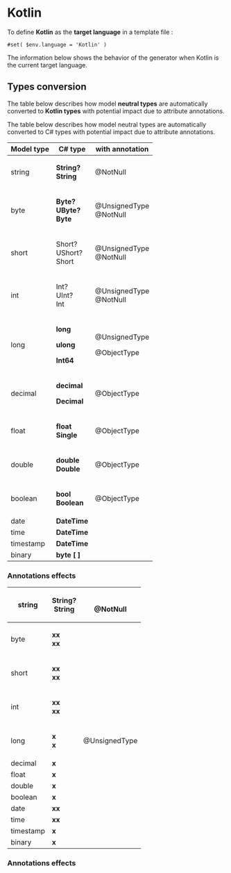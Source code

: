 # Kotlin

To define **Kotlin** as the **target language** in a template file :

```
#set( $env.language = 'Kotlin' )
```

The information below shows the behavior of the generator when Kotlin is the current target language.

## Types conversion&#x20;

The table below describes how model **neutral types** are automatically converted to **Kotlin types** with potential impact due to attribute annotations.



The table below describes how model neutral types are automatically converted to C# types with potential impact due to attribute annotations.

| Model type | C# type                                                                                | with annotation                               |
| ---------- | -------------------------------------------------------------------------------------- | --------------------------------------------- |
| string     | <p><strong>String?</strong><br><strong>String</strong></p>                             | <p></p><p>@NotNull</p>                        |
| byte       | <p><strong>Byte?</strong><br><strong>UByte?</strong><br><strong>Byte</strong></p>      | <p></p><p>@UnsignedType <br>@NotNull</p>      |
| short      | <p>Short?<br>UShort?<br>Short</p>                                                      | <p></p><p>@UnsignedType <br>@NotNull</p>      |
| int        | <p>Int? <br>UInt? <br>Int</p>                                                          | <p></p><p>@UnsignedType <br>@NotNull</p>      |
| long       | <p><strong>long</strong></p><p><strong>ulong</strong></p><p><strong>Int64</strong></p> | <p></p><p>@UnsignedType</p><p>@ObjectType</p> |
| decimal    | <p><strong>decimal</strong></p><p><strong>Decimal</strong></p>                         | <p></p><p>@ObjectType</p>                     |
| float      | <p><strong>float</strong><br><strong>Single</strong></p>                               | <p></p><p>@ObjectType</p>                     |
| double     | <p><strong>double</strong><br><strong>Double</strong></p>                              | <p></p><p>@ObjectType</p>                     |
| boolean    | <p><strong>bool</strong><br><strong>Boolean</strong></p>                               | <p></p><p>@ObjectType</p>                     |
| date       | **DateTime**                                                                           |                                               |
| time       | **DateTime**                                                                           |                                               |
| timestamp  | **DateTime**                                                                           |                                               |
| binary     | **byte \[ ]**                                                                          |                                               |

### Annotations effects



| string    | <p>String?<br>String</p>                          | <p><br>@NotNull</p>         |
| --------- | ------------------------------------------------- | --------------------------- |
| byte      | <p><strong>xx</strong><br><strong>xx</strong></p> | <p></p><p></p>              |
| short     | <p><strong>xx</strong><br><strong>xx</strong></p> | <p></p><p></p>              |
| int       | <p><strong>xx</strong><br><strong>xx</strong></p> | <p></p><p></p>              |
| long      | <p><strong>x</strong><br><strong>x</strong></p>   | <p></p><p>@UnsignedType</p> |
| decimal   | **x**                                             |                             |
| float     | **x**                                             |                             |
| double    | **x**                                             |                             |
| boolean   | **x**                                             |                             |
| date      | **xx**                                            |                             |
| time      | **xx**                                            |                             |
| timestamp | **x**                                             |                             |
| binary    | **x**                                             |                             |

### Annotations effects

